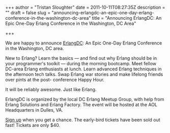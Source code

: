 +++
author = "Tristan Sloughter"
date = 2011-10-11T08:27:35Z
description = ""
draft = false
slug = "announcing-erlangdc-an-epic-one-day-erlang-conference-in-the-washington-dc-area"
title = "Announcing ErlangDC: An Epic One-Day Erlang Conference in the Washington, DC Area"

+++

We are happy to announce [ErlangDC](http://erlangdc.com/): An Epic One-Day Erlang Conference in the Washington, DC area.  
  
New to Erlang? Learn the basics — and find out why Erlang should be in your programmer's toolkit — during the morning bootcamp. Meet fellow DC-area Erlang enthusiasts at lunch. Learn advanced Erlang techniques in the afternoon tech talks. Swap Erlang war stories and make lifelong friends over pints at the post- conference Happy Hour.  
  
It will be reliably awesome. Just like Erlang.  
  
ErlangDC is organized by the local DC Erlang Meetup Group, with help from Erlang Solutions and Erlang Factory. The event will be hosted at the AOL Headquarters in Dulles, VA.  
  
[Sign up](http://erlangdc.com/) when you get a chance. The early-bird tickets have been sold out fast! Tickets are only $40.

